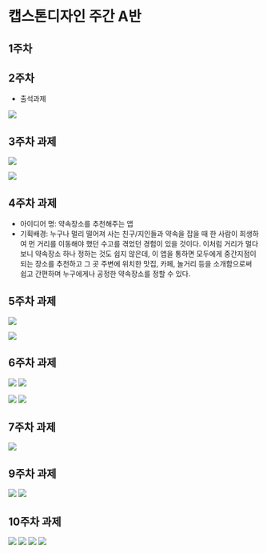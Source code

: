 # 캡스톤디자인 주간 A반

## 1주차

## 2주차
  - 출석과제
  
<img width="" height="" src="./png/2주차과제.png"></img>

## 3주차 과제

<img width="" height="" src="./png/W3네이버화면.jpg"></img>

<img width="" height="" src="./png/W3전화걸기.jpg"></img>

## 4주차 과제
  - 아이디어 명: 약속장소를 추천해주는 앱
  - 기획배경: 누구나 멀리 떨어져 사는 친구/지인들과 약속을 잡을 때 한 사람이 희생하여 먼 거리를 이동해야 했던 수고를 겪었던 경험이 있을 것이다. 이처럼 거리가 멀다 보니 약속장소 하나 정하는 것도 쉽지 않은데, 이 앱을 통하면 모두에게 중간지점이 되는 장소를 추천하고 그 곳 주변에 위치한 맛집, 카페, 놀거리 등을 소개함으로써 쉽고 간편하며 누구에게나 공정한 약속장소를 정할 수 있다.

## 5주차 과제

<img width="" height="" src="./png/W5고양이.jpg"></img>

<img width="" height="" src="./png/W5강아지.jpg"></img>

## 6주차 과제

<img width="" height="" src="./png/W6img01W.jpg"></img>
<img width="" height="" src="./png/W6img01H.jpg"></img>

<img width="" height="" src="./png/W6img02W.jpg"></img>
<img width="" height="" src="./png/W6img02H.jpg"></img>

## 7주차 과제

<img width="" height="" src="./png/W7SMS글자수.jpg"></img>

## 9주차 과제

<img width="" height="" src="./png/W9드로어블.png"></img>
<img width="" height="" src="./png/W9드로어블2.png"></img>

## 10주차 과제

<img width="" height="" src="./png/W10_1.jpg"></img>
<img width="" height="" src="./png/W10_2.jpg"></img>
<img width="" height="" src="./png/W10_3.jpg"></img>
<img width="" height="" src="./png/W10_4.jpg"></img>
